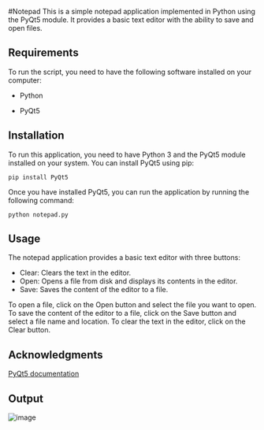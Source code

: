 #Notepad
This is a simple notepad application implemented in Python using the PyQt5 module. It provides a basic text editor with the ability to save and open files.

## Requirements

To run the script, you need to have the following software installed on your computer:

- Python

- PyQt5

## Installation
To run this application, you need to have Python 3 and the PyQt5 module installed on your system. You can install PyQt5 using pip:

```
pip install PyQt5
```
Once you have installed PyQt5, you can run the application by running the following command:
```
python notepad.py
```
## Usage

The notepad application provides a basic text editor with three buttons:

- Clear: Clears the text in the editor.
- Open: Opens a file from disk and displays its contents in the editor.
- Save: Saves the content of the editor to a file.

To open a file, click on the Open button and select the file you want to open. To save the content of the editor to a file, click on the Save button and select a file name and location. To clear the text in the editor, click on the Clear button.

## Acknowledgments

[PyQt5 documentation](https://doc.qt.io/qtforpython/)

## Output

![image](https://user-images.githubusercontent.com/52050768/226350728-0185b0e6-1444-4d8c-b091-6501d9e24cf5.png)

